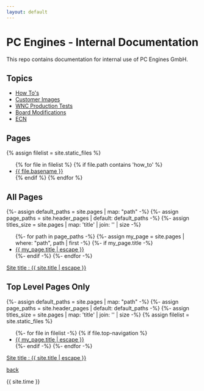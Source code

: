 ```yaml
---
layout: default
---
```

# PC Engines - Internal Documentation

This repo contains documentation for internal use of PC Engines GmbH.

## Topics

*   [How To's](./how_to/index.html)
*   [Customer Images](./customers/index.html)
*   [WNC Production Tests](./wnc/index.html)
*   [Board Modifications](./board_mods/index.html)
*   [ECN](./ecn/index.html)

## Pages

{% assign filelist = site.static_files  %}
<ul>
  {% for file in filelist %}
  {% if file.path contains 'how_to' %}
    <li><a href="{{ site.baseurl }}/how_to/{{ file.basename | append: '.html' }}">{{ file.basename }}</a></li>
  {% endif %}
  {% endfor %}
</ul>

## All Pages 

{%- assign default_paths = site.pages | map: "path" -%}
{%- assign page_paths = site.header_pages | default: default_paths -%}
{%- assign titles_size = site.pages | map: 'title' | join: '' | size -%}
<ul>
{%- for path in page_paths -%}
  {%- assign my_page = site.pages | where: "path", path | first -%}
  {%- if my_page.title -%}
  <li><a class="page-link" href="{{ my_page.url | relative_url }}">{{ my_page.title | escape }}</a></li>
  {%- endif -%}
{%- endfor -%}
</ul>
<a href="{{ "/" | relative_url }}">Site title : {{ site.title | escape }}</a>

## Top Level Pages Only

{%- assign default_paths = site.pages | map: "path" -%}
{%- assign page_paths = site.header_pages | default: default_paths -%}
{%- assign titles_size = site.pages | map: 'title' | join: '' | size -%}
{% assign filelist = site.static_files  %}
<ul>
{%- for file in filelist -%}
  {% if file.top-navigation %}
    <li><a class="page-link" href="{{ my_page.url | relative_url }}">{{ my_page.title | escape }}</a></li>
  {%- endif -%}
{%- endfor -%}
</ul>
<a href="{{ "/" | relative_url }}">Site title : {{ site.title | escape }}</a>



[back](../)


{{ site.time }}